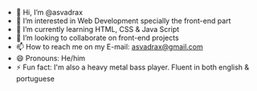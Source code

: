 - 👋 Hi, I’m @asvadrax
- 👀 I’m interested in Web Development specially the front-end part
- 🌱 I’m currently learning HTML, CSS & Java Script
- 💞️ I’m looking to collaborate on front-end projects
- 📫 How to reach me on my E-mail: asvadrax@gmail.com
- 😄 Pronouns: He/him
- ⚡ Fun fact: I'm also a heavy metal bass player. Fluent in both english & portuguese 

